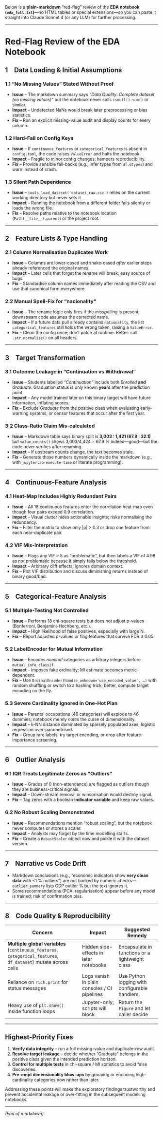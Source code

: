 Below is a **plain-markdown** “red-flag” review of the **EDA notebook (`eda_full.txt`)**—no HTML tables or special extensions—so you can paste it straight into Claude Sonnet 4 (or any LLM) for further processing.

---

# Red-Flag Review of the EDA Notebook

## 1 Data Loading & Initial Assumptions

### 1.1 “No Missing Values” Stated Without Proof

* **Issue** – The markdown summary says *“Data Quality: Complete dataset (no missing values)”* but the notebook never calls `isnull().sum()` or similar.&#x20;
* **Impact** – Undetected NaNs would break later preprocessing or bias statistics.
* **Fix** – Run an explicit missing-value audit and display counts for every column.

### 1.2 Hard-Fail on Config Keys

* **Issue** – If `continuous_features` or `categorical_features` is absent in `config.toml`, the code raises `ValueError` and halts the notebook.&#x20;
* **Impact** – Fragile to minor config changes; hampers reproducibility.
* **Fix** – Provide sensible fall-backs (e.g., infer types from `df.dtypes`) and warn instead of crash.

### 1.3 Silent Path Dependence

* **Issue** – `tools.load_dataset('dataset_raw.csv')` relies on the current working directory but never sets it.&#x20;
* **Impact** – Running the notebook from a different folder fails silently or loads the wrong file.
* **Fix** – Resolve paths relative to the notebook location (`Path(__file__).parent`) or the project root.

---

## 2 Feature Lists & Type Handling

### 2.1 Column Normalisation Duplicates Work

* **Issue** – Columns are lower-cased and snake-cased *after* earlier steps already referenced the original names.&#x20;
* **Impact** – Later cells that forget the rename will break; easy source of bugs.
* **Fix** – Standardise column names immediately after reading the CSV and use that canonical form everywhere.

### 2.2 Manual Spell-Fix for “nacionality”

* **Issue** – The rename logic only fires if the *misspelling* is present; downstream code assumes the corrected name.&#x20;
* **Impact** – If a future data pull already contains `nationality`, the list `categorical_features` still holds the wrong token, raising a `ValueError`.
* **Fix** – Clean the config once; don’t patch at runtime. Better: call `.str.normalize()` on all headers.

---

## 3 Target Transformation

### 3.1 Outcome Leakage in “Continuation vs Withdrawal”

* **Issue** – Students labelled *“Continuation”* include both *Enrolled* **and** *Graduate*. Graduation status is only known **years** after the prediction point.
* **Impact** – Any model trained later on this binary target will have future information, inflating scores.
* **Fix** – Exclude *Graduate* from the positive class when evaluating early-warning systems, or censor features that occur after the first year.

### 3.2 Class-Ratio Claim Mis-calculated

* **Issue** – Markdown table says binary split is **3,003 : 1,421 (67.9 : 32.1)** but `value_counts()` shows 3,003/4,424 = 67.9 % indeed—good—but the code never verifies after renaming.
* **Impact** – If upstream counts change, the text becomes stale.
* **Fix** – Generate those numbers dynamically inside the markdown (e.g., with `jupyterlab-execute-time` or literate programming).

---

## 4 Continuous-Feature Analysis

### 4.1 Heat-Map Includes Highly Redundant Pairs

* **Issue** – All 18 continuous features enter the correlation heat-map even though four pairs exceed 0.9 correlation.&#x20;
* **Impact** – Visual clutter hides actionable insights; risks normalising the redundancy.
* **Fix** – Filter the matrix to show only |ρ| > 0.3 or drop one feature from each near-duplicate pair.

### 4.2 VIF Mis-interpretation

* **Issue** – Flags any VIF > 5 as “problematic”, but then labels a VIF of 4.98 as *not* problematic because it simply falls below the threshold.&#x20;
* **Impact** – Arbitrary cliff effects; ignores domain context.
* **Fix** – Plot VIF distribution and discuss diminishing returns instead of binary good/bad.

---

## 5 Categorical-Feature Analysis

### 5.1 Multiple-Testing Not Controlled

* **Issue** – Performs 18 chi-square tests but does not adjust p-values (Bonferroni, Benjamini-Hochberg, etc.).&#x20;
* **Impact** – High likelihood of false positives, especially with large N.
* **Fix** – Report adjusted p-values or flag features that survive FDR ≤ 0.05.

### 5.2 LabelEncoder for Mutual Information

* **Issue** – Encodes *nominal* categories as arbitrary integers before `mutual_info_classif`.&#x20;
* **Impact** – Imposes fake ordinality; MI estimate becomes metric-dependent.
* **Fix** – Use `OrdinalEncoder(handle_unknown='use_encoded_value', …)` with random shuffling or switch to a hashing trick; better, compute target encoding on the fly.

### 5.3 Severe Cardinality Ignored in One-Hot Plan

* **Issue** – Parents’ occupations (46 categories) will explode to 46 dummies; notebook merely *notes* the curse of dimensionality.&#x20;
* **Impact** – k-NN distance dominated by sparsely populated axes; logistic regression over-parametrised.
* **Fix** – Group rare labels, try target encoding, or drop after feature-importance screening.

---

## 6 Outlier Analysis

### 6.1 IQR Treats Legitimate Zeros as “Outliers”

* **Issue** – Grades of 0 (non-attendance) are flagged as outliers though they are business-critical signals.&#x20;
* **Impact** – Down-stream removal or winsorisation would destroy signal.
* **Fix** – Tag zeros with a boolean **indicator variable** and keep raw values.

### 6.2 No Robust Scaling Demonstrated

* **Issue** – Recommendations mention “robust scaling”, but the notebook never computes or stores a scaler.
* **Impact** – Analysts may forget by the time modelling starts.
* **Fix** – Create a `RobustScaler` object now and pickle it with the dataset version.

---

## 7 Narrative vs Code Drift

* Markdown conclusions (e.g., “economic indicators show **very clean data** with <1 % outliers”) are not backed by numeric checks—`outlier_summary` lists GDP outlier % but the text ignores it.&#x20;
* Some recommendations (PCA, regularisation) appear before any model is trained; risk of confirmation bias.

---

## 8 Code Quality & Reproducibility

| Concern                                                                                                         | Impact                                       | Suggested Remedy                                |
| --------------------------------------------------------------------------------------------------------------- | -------------------------------------------- | ----------------------------------------------- |
| **Multiple global variables** (`continuous_features`, `categorical_features`, `df_dataset`) mutate across cells | Hidden side-effects in later notebooks       | Encapsulate in functions or a lightweight class |
| Reliance on `rich.print` for status messages                                                                    | Logs vanish in plain consoles / CI pipelines | Use Python logging with configurable handlers   |
| Heavy use of `plt.show()` inside function loops                                                                 | Jupyter-only; scripts will block             | Return the `Figure` and let caller decide       |

---

## Highest-Priority Fixes

1. **Verify data integrity** – run a full missing-value and duplicate-row audit.
2. **Resolve target leakage** – decide whether “Graduate” belongs in the positive class given the intended prediction horizon.
3. **Control for multiple tests** in chi-square / MI statistics to avoid false discoveries.
4. **Pre-empt dimensionality blow-ups** by grouping or encoding high-cardinality categories now rather than later.

Addressing these points will make the exploratory findings trustworthy and prevent accidental leakage or over-fitting in the subsequent modelling notebooks.

---

*(End of markdown)*
